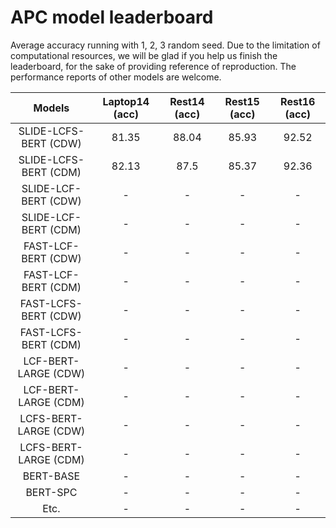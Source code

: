 # APC model leaderboard
Average accuracy running with 1, 2, 3 random seed. Due to the limitation of computational resources, 
we will be glad if you help us finish the leaderboard, for the sake of providing reference of reproduction.
The performance reports of other models are welcome.

|      Models          | Laptop14 (acc) |  Rest14 (acc) | Rest15 (acc) | Rest16 (acc) |
| :------------------: | :------------: | :-----------: |:------------:|:------------:|
| SLIDE-LCFS-BERT (CDW)|    81.35       |        88.04  |    85.93     |   92.52      | 
| SLIDE-LCFS-BERT (CDM)|     82.13      |        87.5   |    85.37     |   92.36      |
| SLIDE-LCF-BERT (CDW) |      -         |       -       |    -         |    -         |
| SLIDE-LCF-BERT (CDM) |    -           |        -      |   -          |    -         |
| FAST-LCF-BERT (CDW) |      -         |       -       |    -         |    -         |
| FAST-LCF-BERT (CDM) |    -           |        -      |   -          |    -         |
| FAST-LCFS-BERT (CDW) |      -         |       -       |    -         |    -         |
| FAST-LCFS-BERT (CDM) |    -           |        -      |   -          |    -         |
| LCF-BERT-LARGE (CDW) |      -         |       -       |    -         |    -         |
| LCF-BERT-LARGE (CDM) |    -           |        -      |   -          |    -         |
| LCFS-BERT-LARGE (CDW) |      -         |       -       |    -         |    -         |
| LCFS-BERT-LARGE (CDM) |    -           |        -      |   -          |    -         |
| BERT-BASE |      -         |       -       |    -         |    -         |
| BERT-SPC |    -           |        -      |   -          |    -         |
| Etc. |      -         |       -       |    -         |    -         |
